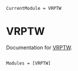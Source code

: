```@meta
CurrentModule = VRPTW
```

# VRPTW

Documentation for [VRPTW](https://github.com/payakorn/VRPTW.jl).

```@index
```

```@autodocs
Modules = [VRPTW]
```
